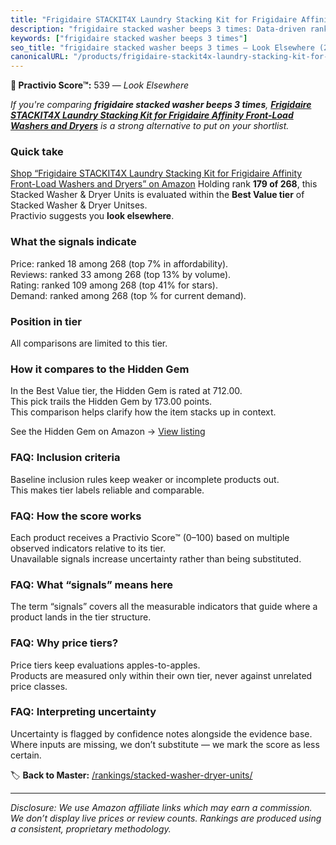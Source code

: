 ```yaml
---
title: "Frigidaire STACKIT4X Laundry Stacking Kit for Frigidaire Affinity Front-Load Washers and Dryers"
description: "frigidaire stacked washer beeps 3 times: Data-driven ranking using the Practivio Score™. Positioned by quality, value, demand, findability, momentum."
keywords: ["frigidaire stacked washer beeps 3 times"]
seo_title: "frigidaire stacked washer beeps 3 times — Look Elsewhere (2025)"
canonicalURL: "/products/frigidaire-stackit4x-laundry-stacking-kit-for-frigidaire-affinity-front-load-washers-and-dryers-B006YBCNFO/"
---
```


**🚫 Practivio Score™:** 539 — _Look Elsewhere_


*If you're comparing **frigidaire stacked washer beeps 3 times**, **[Frigidaire STACKIT4X Laundry Stacking Kit for Frigidaire Affinity Front-Load Washers and Dryers](https://www.amazon.com/dp/B006YBCNFO?tag=practivio-20)** is a strong alternative to put on your shortlist.*
### Quick take
[Shop “Frigidaire STACKIT4X Laundry Stacking Kit for Frigidaire Affinity Front-Load Washers and Dryers” on Amazon](https://www.amazon.com/dp/B006YBCNFO?tag=practivio-20)
Holding rank **179 of 268**, this Stacked Washer & Dryer Units is evaluated within the **Best Value tier** of Stacked Washer & Dryer Unitses.  
Practivio suggests you **look elsewhere**.

### What the signals indicate
Price: ranked 18 among 268 (top 7% in affordability).  
Reviews: ranked 33 among 268 (top 13% by volume).  
Rating: ranked 109 among 268 (top 41% for stars).  
Demand: ranked  among 268 (top % for current demand).

### Position in tier
All comparisons are limited to this tier.

### How it compares to the Hidden Gem
In the Best Value tier, the Hidden Gem is rated at 712.00.  
This pick trails the Hidden Gem by 173.00 points.  
This comparison helps clarify how the item stacks up in context.  

See the Hidden Gem on Amazon → [View listing](https://www.amazon.com/dp/B095KG5FPT?tag=practivio-20)

### FAQ: Inclusion criteria
Baseline inclusion rules keep weaker or incomplete products out.  
This makes tier labels reliable and comparable.

### FAQ: How the score works
Each product receives a Practivio Score™ (0–100) based on multiple observed indicators relative to its tier.  
Unavailable signals increase uncertainty rather than being substituted.

### FAQ: What “signals” means here
The term “signals” covers all the measurable indicators that guide where a product lands in the tier structure.

### FAQ: Why price tiers?
Price tiers keep evaluations apples-to-apples.  
Products are measured only within their own tier, never against unrelated price classes.

### FAQ: Interpreting uncertainty
Uncertainty is flagged by confidence notes alongside the evidence base.  
Where inputs are missing, we don’t substitute — we mark the score as less certain.


🏷️ **Back to Master:** [/rankings/stacked-washer-dryer-units/](/rankings/stacked-washer-dryer-units/)

---
_Disclosure: We use Amazon affiliate links which may earn a commission. We don’t display live prices or review counts. Rankings are produced using a consistent, proprietary methodology._

